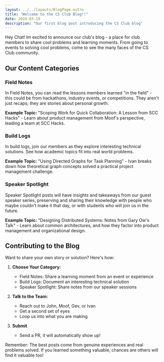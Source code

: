 ```yaml
---
layout: ../../layouts/BlogPage.astro
title: "Welcome to the CS Club Blog!!"
date: 2024-03-19
description: "Our first blog post introducing the CS Club blog"
---
```

Hey Chat! Im excited to announce our club's blog - a place for club members to share cool problems and learning moments. From going to events to solving cool problems, come to see the many faces of the CS Club community.

## Our Content Categories

### Field Notes
In Field Notes, you can read the lessons members learned "in the field" - this could be from hackathons, industry events, or competitions. They aren't just recaps; they are stories about personal growth.

**Example Topic:** "Scoping Work for Quick Collaboration: A Lesson from SCC Hacks" - Learn about product management from Moof's perspective, leading a team at SCC Hacks.

### Build Logs
In build logs, join our members as they explore interesting technical solutions. See how academic topics fit into real world problems.

**Example Topic:** "Using Directed Graphs for Task Planning" - Ivan breaks down how theoretical graph concepts solved a practical project management challenge.

### Speaker Spotlight
Speaker Spotlight posts will have insights and takeaways from our guest speaker series, preserving and sharing their knowledge with people who maybe couldn't make it that day, or with students who will join us in the future.

**Example Topic:** "Designing Distributed Systems: Notes from Gary Ow's Talk" - Learn about common architectures, and how they factor into product management and organizational design.

## Contributing to the Blog

Want to share your own story or solution? Here's how:

1. **Choose Your Category:**
   - Field Notes: Share a learning moment from an event or experience
   - Build Logs: Document an interesting technical solution
   - Speaker Spotlight: Share notes from our speaker sessions

2. **Talk to the Team:**
   - Reach out to John, Moof, Gev, or Ivan
   - Get a second set of eyes 
   - Loop us into what you are making


3. **Submit**
   - Send a PR, it will automatically show up! 

Remember: The best posts come from genuine experiences and real problems solved. If you learned something valuable, chances are others will find it valuable too!